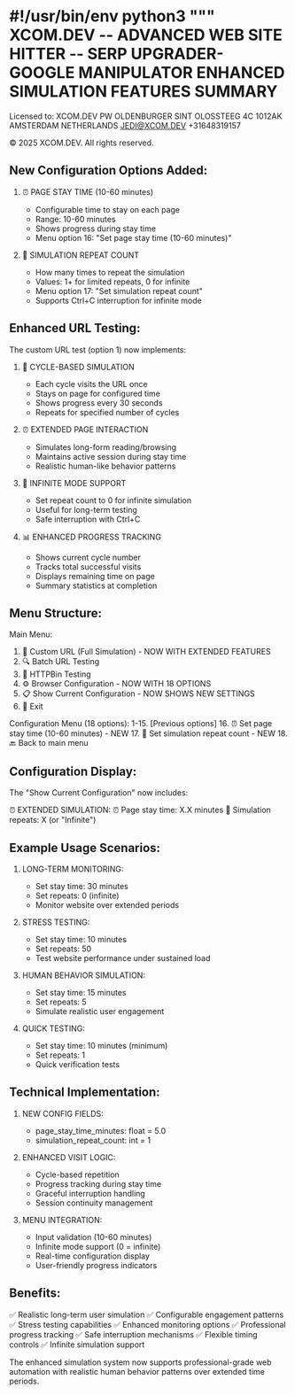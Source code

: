 #!/usr/bin/env python3
"""
XCOM.DEV -- ADVANCED WEB SITE HITTER -- SERP UPGRADER- GOOGLE MANIPULATOR
ENHANCED SIMULATION FEATURES SUMMARY
====================================

Licensed to:
XCOM.DEV
PW OLDENBURGER
SINT OLOSSTEEG 4C
1012AK AMSTERDAM
NETHERLANDS
JEDI@XCOM.DEV
+31648319157

© 2025 XCOM.DEV. All rights reserved.

New Configuration Options Added:
--------------------------------

1. ⏰ PAGE STAY TIME (10-60 minutes)
   - Configurable time to stay on each page
   - Range: 10-60 minutes
   - Shows progress during stay time
   - Menu option 16: "Set page stay time (10-60 minutes)"

2. 🔁 SIMULATION REPEAT COUNT
   - How many times to repeat the simulation
   - Values: 1+ for limited repeats, 0 for infinite
   - Menu option 17: "Set simulation repeat count"
   - Supports Ctrl+C interruption for infinite mode

Enhanced URL Testing:
--------------------

The custom URL test (option 1) now implements:

1. 🔄 CYCLE-BASED SIMULATION
   - Each cycle visits the URL once
   - Stays on page for configured time
   - Shows progress every 30 seconds
   - Repeats for specified number of cycles

2. ⏰ EXTENDED PAGE INTERACTION
   - Simulates long-form reading/browsing
   - Maintains active session during stay time
   - Realistic human-like behavior patterns

3. 🔁 INFINITE MODE SUPPORT
   - Set repeat count to 0 for infinite simulation
   - Useful for long-term testing
   - Safe interruption with Ctrl+C

4. 📊 ENHANCED PROGRESS TRACKING
   - Shows current cycle number
   - Tracks total successful visits
   - Displays remaining time on page
   - Summary statistics at completion

Menu Structure:
--------------

Main Menu:
1. 🎯 Custom URL (Full Simulation) - NOW WITH EXTENDED FEATURES
2. 🔍 Batch URL Testing
3. 🧪 HTTPBin Testing
4. ⚙️  Browser Configuration - NOW WITH 18 OPTIONS
5. 📋 Show Current Configuration - NOW SHOWS NEW SETTINGS
6. 🚪 Exit

Configuration Menu (18 options):
1-15. [Previous options]
16. ⏰ Set page stay time (10-60 minutes) - NEW
17. 🔁 Set simulation repeat count - NEW
18. 🔙 Back to main menu

Configuration Display:
---------------------

The "Show Current Configuration" now includes:

⏰ EXTENDED SIMULATION:
⏰ Page stay time: X.X minutes
🔁 Simulation repeats: X (or "Infinite")

Example Usage Scenarios:
-----------------------

1. LONG-TERM MONITORING:
   - Set stay time: 30 minutes
   - Set repeats: 0 (infinite)
   - Monitor website over extended periods

2. STRESS TESTING:
   - Set stay time: 10 minutes
   - Set repeats: 50
   - Test website performance under sustained load

3. HUMAN BEHAVIOR SIMULATION:
   - Set stay time: 15 minutes
   - Set repeats: 5
   - Simulate realistic user engagement

4. QUICK TESTING:
   - Set stay time: 10 minutes (minimum)
   - Set repeats: 1
   - Quick verification tests

Technical Implementation:
------------------------

1. NEW CONFIG FIELDS:
   - page_stay_time_minutes: float = 5.0
   - simulation_repeat_count: int = 1

2. ENHANCED VISIT LOGIC:
   - Cycle-based repetition
   - Progress tracking during stay time
   - Graceful interruption handling
   - Session continuity management

3. MENU INTEGRATION:
   - Input validation (10-60 minutes)
   - Infinite mode support (0 = infinite)
   - Real-time configuration display
   - User-friendly progress indicators

Benefits:
--------

✅ Realistic long-term user simulation
✅ Configurable engagement patterns  
✅ Stress testing capabilities
✅ Enhanced monitoring options
✅ Professional progress tracking
✅ Safe interruption mechanisms
✅ Flexible timing controls
✅ Infinite simulation support

The enhanced simulation system now supports professional-grade web automation
with realistic human behavior patterns over extended time periods.
